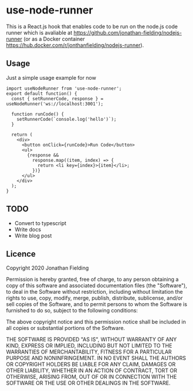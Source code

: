 # use-node-runner

This is a React.js hook that enables code to be run on the node.js code runner which is avaliable at https://github.com/jonathan-fielding/nodejs-runner (or as a Docker container https://hub.docker.com/r/jonthanfielding/nodejs-runner).

## Usage

Just a simple usage example for now

```
import useNodeRunner from 'use-node-runner';
export default function() {
  const { setRunnerCode, response } = useNodeRunner('ws://localhost:3001');

  function runCode() {
    setRunnerCode(`console.log('hello')`);
  }

  return (
    <div>
      <button onClick={runCode}>Run Code</button>
      <ul>
        {response &&
          response.map((item, index) => {
            return <li key={index}>{item}</li>;
          })}
      </ul>
    </div>
  );
}
```

## TODO

- Convert to typescript
- Write docs
- Write blog post

## Licence

Copyright 2020 Jonathan Fielding

Permission is hereby granted, free of charge, to any person obtaining a copy of this software and associated documentation files (the "Software"), to deal in the Software without restriction, including without limitation the rights to use, copy, modify, merge, publish, distribute, sublicense, and/or sell copies of the Software, and to permit persons to whom the Software is furnished to do so, subject to the following conditions:

The above copyright notice and this permission notice shall be included in all copies or substantial portions of the Software.

THE SOFTWARE IS PROVIDED "AS IS", WITHOUT WARRANTY OF ANY KIND, EXPRESS OR IMPLIED, INCLUDING BUT NOT LIMITED TO THE WARRANTIES OF MERCHANTABILITY, FITNESS FOR A PARTICULAR PURPOSE AND NONINFRINGEMENT. IN NO EVENT SHALL THE AUTHORS OR COPYRIGHT HOLDERS BE LIABLE FOR ANY CLAIM, DAMAGES OR OTHER LIABILITY, WHETHER IN AN ACTION OF CONTRACT, TORT OR OTHERWISE, ARISING FROM, OUT OF OR IN CONNECTION WITH THE SOFTWARE OR THE USE OR OTHER DEALINGS IN THE SOFTWARE.
